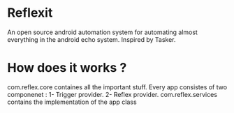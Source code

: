 # Reflexit
An open source android automation system for automating almost everything in the android echo system. 
Inspired by Tasker.

# How does it works ?
com.reflex.core containes all the important stuff.
Every app consistes of two componenet :
  1- Trigger provider.
  2- Reflex provider.
com.reflex.services contains the implementation of the app class
